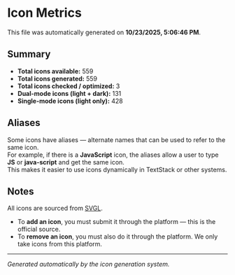 # Icon Metrics

This file was automatically generated on **10/23/2025, 5:06:46 PM**.

## Summary

- **Total icons available:** 559
- **Total icons generated:** 559
- **Total icons checked / optimized:** 3
- **Dual-mode icons (light + dark):** 131
- **Single-mode icons (light only):** 428

## Aliases

Some icons have aliases — alternate names that can be used to refer to the same icon.  
For example, if there is a **JavaScript** icon, the aliases allow a user to type **JS** or **java-script** and get the same icon.  
This makes it easier to use icons dynamically in TextStack or other systems.

## Notes

All icons are sourced from [SVGL](https://github.com/pheralb/svgl).

- To **add an icon**, you must submit it through the platform — this is the official source.
- To **remove an icon**, you must also do it through the platform. We only take icons from this platform.

---

_Generated automatically by the icon generation system._
